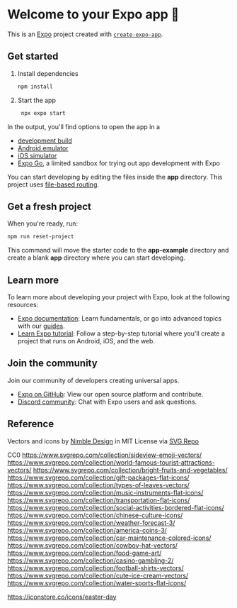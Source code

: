 # Welcome to your Expo app 👋

This is an [Expo](https://expo.dev) project created with [`create-expo-app`](https://www.npmjs.com/package/create-expo-app).

## Get started

1. Install dependencies

   ```bash
   npm install
   ```

2. Start the app

   ```bash
    npx expo start
   ```

In the output, you'll find options to open the app in a

- [development build](https://docs.expo.dev/develop/development-builds/introduction/)
- [Android emulator](https://docs.expo.dev/workflow/android-studio-emulator/)
- [iOS simulator](https://docs.expo.dev/workflow/ios-simulator/)
- [Expo Go](https://expo.dev/go), a limited sandbox for trying out app development with Expo

You can start developing by editing the files inside the **app** directory. This project uses [file-based routing](https://docs.expo.dev/router/introduction).

## Get a fresh project

When you're ready, run:

```bash
npm run reset-project
```

This command will move the starter code to the **app-example** directory and create a blank **app** directory where you can start developing.

## Learn more

To learn more about developing your project with Expo, look at the following resources:

- [Expo documentation](https://docs.expo.dev/): Learn fundamentals, or go into advanced topics with our [guides](https://docs.expo.dev/guides).
- [Learn Expo tutorial](https://docs.expo.dev/tutorial/introduction/): Follow a step-by-step tutorial where you'll create a project that runs on Android, iOS, and the web.

## Join the community

Join our community of developers creating universal apps.

- [Expo on GitHub](https://github.com/expo/expo): View our open source platform and contribute.
- [Discord community](https://chat.expo.dev): Chat with Expo users and ask questions.

## Reference
Vectors and icons by <a href="https://github.com/ni/nimble?ref=svgrepo.com" target="_blank">Nimble Design</a> in MIT License via <a href="https://www.svgrepo.com/" target="_blank">SVG Repo</a>

CC0
https://www.svgrepo.com/collection/sideview-emoji-vectors/
https://www.svgrepo.com/collection/world-famous-tourist-attractions-vectors/
https://www.svgrepo.com/collection/bright-fruits-and-vegetables/
https://www.svgrepo.com/collection/gift-packages-flat-icons/
https://www.svgrepo.com/collection/types-of-leaves-vectors/
https://www.svgrepo.com/collection/music-instruments-flat-icons/
https://www.svgrepo.com/collection/transportation-flat-icons/
https://www.svgrepo.com/collection/social-activities-bordered-flat-icons/
https://www.svgrepo.com/collection/chinese-culture-icons/
https://www.svgrepo.com/collection/weather-forecast-3/
https://www.svgrepo.com/collection/america-coins-3/
https://www.svgrepo.com/collection/car-maintenance-colored-icons/
https://www.svgrepo.com/collection/cowboy-hat-vectors/
https://www.svgrepo.com/collection/food-game-art/
https://www.svgrepo.com/collection/casino-gambling-2/
https://www.svgrepo.com/collection/football-shirts-vectors/
https://www.svgrepo.com/collection/cute-ice-cream-vectors/
https://www.svgrepo.com/collection/water-sports-flat-icons/

https://iconstore.co/icons/easter-day
